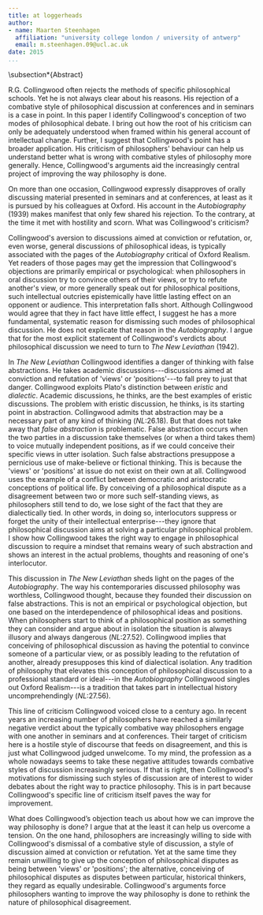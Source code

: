 ```yaml
---
title: at loggerheads
author:
- name: Maarten Steenhagen
  affiliation: "university college london / university of antwerp"
  email: m.steenhagen.09@ucl.ac.uk
date: 2015
...
```


\subsection*{Abstract}

R.G. Collingwood often rejects the methods of specific philosophical schools. Yet he is not always clear about his reasons. His rejection of a combative style of philosophical discussion at conferences and in seminars is a case in point. In this paper I identify Collingwood's conception of two modes of philosophical debate. I bring out how the root of his criticism can only be adequately understood when framed within his general account of intellectual change. Further, I suggest that Collingwood's point has a broader application. His criticism of philosophers' behaviour can help us understand better what is wrong with combative styles of philosophy more generally. Hence, Collingwood's arguments aid the increasingly central project of improving the way philosophy is done.

On more than one occasion, Collingwood expressly disapproves of orally discussing material presented in seminars and at conferences, at least as it is pursued by his colleagues at Oxford. His account in the _Autobiography_ (1939) makes manifest that only few shared his rejection. To the contrary, at the time it met with hostility and scorn. What was Collingwood's criticism?

Collingwood's aversion to discussions aimed at conviction or refutation, or, even worse, general discussions of philosophical ideas, is typically associated with the pages of the _Autobiography_ critical of Oxford Realism. Yet readers of those pages may get the impression that Collingwood's objections are primarily empirical or psychological: when philosophers in oral discussion try to convince others of their views, or try to refute another's view, or more generally speak out for philosophical positions, such intellectual outcries epistemically have little lasting effect on an opponent or audience. This interpretation falls short. Although Collingwood would agree that they in fact have little effect, I suggest he has a more fundamental, systematic reason for dismissing such modes of philosophical discussion. He does not explicate that reason in the _Autobiography_. I argue that for the most explicit statement of Collingwood's verdicts about philosophical discussion we need to turn to _The New Leviathan_ (1942).

In _The New Leviathan_ Collingwood identifies a danger of thinking with false abstractions. He takes academic discussions---discussions aimed at conviction and refutation of 'views' or 'positions'---to fall prey to just that danger. Collingwood exploits Plato's distinction between _eristic_ and _dialectic_. Academic discussions, he thinks, are the best examples of eristic discussions. The problem with eristic discussion, he thinks, is its starting point in abstraction. Collingwood admits that abstraction may be a necessary part of any kind of thinking (_NL_:26.18). But that does not take away that _false abstraction_ is problematic. False abstraction occurs when the two parties in a discussion take themselves (or when a third takes them) to voice mutually independent positions, as if we could conceive their specific views in utter isolation. Such false abstractions presuppose a pernicious use of make-believe or fictional thinking. This is because the 'views' or 'positions' at issue do not exist on their own at all. Collingwood uses the example of a conflict between democratic and aristocratic conceptions of political life. By conceiving of a philosophical dispute as a disagreement between two or more such self-standing views, as philosophers still tend to do, we lose sight of the fact that they are dialectically tied. In other words, in doing so, interlocutors suppress or forget the unity of their intellectual enterprise---they ignore that philosophical discussion aims at solving a particular philosophical problem. I show how Collingwood takes the right way to engage in philosophical discussion to require a mindset that remains weary of such abstraction and shows an interest in the actual problems, thoughts and reasoning of one's interlocutor.

This discussion in _The New Leviathan_ sheds light on the pages of the _Autobiography_. The way his contemporaries discussed philosophy was worthless, Collingwood thought, because they founded their discussion on false abstractions. This is not an empirical or psychological objection, but one based on the interdependence of philosophical ideas and positions. When philosophers start to think of a philosophical position as something they can consider and argue about in isolation the situation is always illusory and always dangerous (_NL_:27.52). Collingwood implies that conceiving of philosophical discussion as having the potential to convince someone of a particular view, or as possibly leading to the refutation of another, already presupposes this kind of dialectical isolation. Any tradition of philosophy that elevates this conception of philosophical discussion to a professional standard or ideal---in the _Autobiography_ Collingwood singles out Oxford Realism---is a tradition that takes part in intellectual history uncomprehendingly (_NL_:27.56).

This line of criticism Collingwood voiced close to a century ago. In recent years an increasing number of philosophers have reached a similarly negative verdict about the typically combative way philosophers engage with one another in seminars and at conferences. Their target of criticism here is a hostile style of discourse that feeds on disagreement, and this is just what Collingwood judged unwelcome. To my mind, the profession as a whole nowadays seems to take these negative attitudes towards combative styles of discussion  increasingly serious. If that is right, then Collingwood's motivations for dismissing such styles of discussion are of interest to wider debates about the right way to practice philosophy. This is in part because Collingwood's specific line of criticism itself paves the way for improvement.

What does Collingwood’s objection teach us about how we can improve the way philosophy is done? I argue that at the least it can help us overcome a tension. On the one hand, philosophers are increasingly willing to side with Collingwood's dismissal of a combative style of discussion, a style of discussion aimed at conviction or refutation. Yet at the same time they remain unwilling to give up the conception of philosophical disputes as being between 'views' or 'positions'; the alternative, conceiving of philosophical disputes as disputes between particular, historical thinkers, they regard as equally undesirable. Collingwood's arguments force philosophers wanting to improve the way philosophy is done to rethink the nature of philosophical disagreement.
